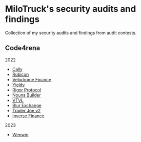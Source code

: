 # MiloTruck's security audits and findings

Collection of my security audits and findings from audit contests.

## Code4rena

2022
- [Cally](/code4rena/2022-05-cally.md)
- [Rubicon](/code4rena/2022-05-rubicon.md)
- [Velodrome Finance](/code4rena/2022-05-velodrome.md)
- [Yieldy](/code4rena/2022-06-yieldy.md)
- [Rigor Protocol](/code4rena/2022-08-rigor.md)
- [Nouns Builder](/code4rena/2022-09-nouns-builder.md)
- [VTVL](/code4rena/2022-09-vtvl.md)
- [Blur Exchange](/code4rena/2022-10-blur.md)
- [Trader Joe v2](/code4rena/2022-10-traderjoe.md)
- [Inverse Finance](/code4rena/2022-10-inverse.md)

2023
- [Wenwin](/code4rena/2023-03-wenwin.md)
